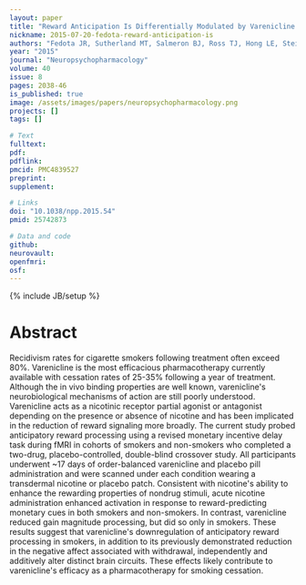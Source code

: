 ```yaml
---
layout: paper
title: "Reward Anticipation Is Differentially Modulated by Varenicline and Nicotine in Smokers."
nickname: 2015-07-20-fedota-reward-anticipation-is
authors: "Fedota JR, Sutherland MT, Salmeron BJ, Ross TJ, Hong LE, Stein EA"
year: "2015"
journal: "Neuropsychopharmacology"
volume: 40
issue: 8
pages: 2038-46
is_published: true
image: /assets/images/papers/neuropsychopharmacology.png
projects: []
tags: []

# Text
fulltext:
pdf:
pdflink:
pmcid: PMC4839527
preprint:
supplement:

# Links
doi: "10.1038/npp.2015.54"
pmid: 25742873

# Data and code
github:
neurovault:
openfmri:
osf:
---
```

{% include JB/setup %}

# Abstract

Recidivism rates for cigarette smokers following treatment often exceed 80%. Varenicline is the most efficacious pharmacotherapy currently available with cessation rates of 25-35% following a year of treatment. Although the in vivo binding properties are well known, varenicline's neurobiological mechanisms of action are still poorly understood. Varenicline acts as a nicotinic receptor partial agonist or antagonist depending on the presence or absence of nicotine and has been implicated in the reduction of reward signaling more broadly. The current study probed anticipatory reward processing using a revised monetary incentive delay task during fMRI in cohorts of smokers and non-smokers who completed a two-drug, placebo-controlled, double-blind crossover study. All participants underwent ~17 days of order-balanced varenicline and placebo pill administration and were scanned under each condition wearing a transdermal nicotine or placebo patch. Consistent with nicotine's ability to enhance the rewarding properties of nondrug stimuli, acute nicotine administration enhanced activation in response to reward-predicting monetary cues in both smokers and non-smokers. In contrast, varenicline reduced gain magnitude processing, but did so only in smokers. These results suggest that varenicline's downregulation of anticipatory reward processing in smokers, in addition to its previously demonstrated reduction in the negative affect associated with withdrawal, independently and additively alter distinct brain circuits. These effects likely contribute to varenicline's efficacy as a pharmacotherapy for smoking cessation.
